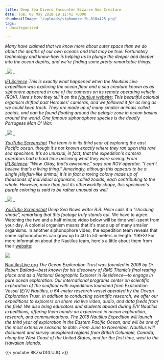 ```yaml
---
title: Deep Sea Divers Encounter Bizarre Sea Creature
date: Tue, 08 May 2018 19:12:41 +0000
thumbnailImage: "/uploads/siphonore-fb-810x425.png"
tags:
- Uncategorized

---
```

_Many have claimed that we know more about outer space than we do about the depths of our own oceans and that may be true. Fortunately technology and know-how is helping us to plunge the deeper and deeper into the ocean depths, and we're finding some pretty remarkable things._ 

_![](http://newsattorneys.staging.wpengine.com/wp-content/uploads/2018/05/siphonore-1024x576.jpg) _

[_IFLScience_](http://www.iflscience.com/plants-and-animals/deep-sea-explorers-stumble-upon-creature-they-can-hardly-believe-real/) _This is exactly what happened when the Nautilus Live expedition was exploring the ocean floor and a sea creature known as as siphonore appeared in one of the cameras on its remote operating vehicle (ROV). Here's how they tell it on the_ [_Nautilus website_](http://www.nautiluslive.org/video/2014/06/27/stunning-siphonophore-sighting)_: This beautiful colonial organism drifted past Hercules' cameras, and we followed it for as long as we could keep track. They are made up of many smaller animals called zooids, and can be found floating around the pelagic zone in ocean basins around the world. One famous siphonophore species is the deadly Portugese Man O' War._ 

_![](http://newsattorneys.staging.wpengine.com/wp-content/uploads/2018/05/siphonore-close-up-1024x510.jpg) _

[_YouTube Screenshot_](https://www.youtube.com/watch?time_continue=143&v=8KZsrDGLUJQ) _The team is in its third year of exploring the east Pacific ocean, though it's not known exactly where they ran upon this rare sea specimen. It's so unusual, in fact, that the expedition's camera operators had a hard time believing what they were seeing. From_ [_IFLScience_](http://www.iflscience.com/plants-and-animals/deep-sea-explorers-stumble-upon-creature-they-can-hardly-believe-real/)_: “Wow. Okay, that’s awesome,” says one ROV operator. “I can’t believe that’s a living thing.” Amazingly, although this appears to be a single jellyfish-like animal, it is in fact a roving colony made up of thousands of individual organisms, called zooids, each contributing to the whole. However, more than just its otherworldly shape, this specimen's purple coloring is said to be rather unusual as well._ 

_![](http://newsattorneys.staging.wpengine.com/wp-content/uploads/2018/05/siphonore2-1024x563.jpg) _

[_YouTube Screenshot_](https://www.youtube.com/watch?time_continue=143&v=8KZsrDGLUJQ) _Deep Sea News writer R.R. Helm calls it a “shocking shade”, remarking that this footage truly stands out._ We have to agree. Watching the two and a half minute video below will be time well-spent from your day. A colonial organism means that it's made up of many smaller organisms. In another siphonophore video, the expedition team reveals that some siphonophores can grow up to 40 to 50 meters in length. YIKES! For more information about the Nautilus team, here's a little about them from their [website](http://www.nautiluslive.org/expedition/2018): 

![](http://newsattorneys.staging.wpengine.com/wp-content/uploads/2018/05/nautilus-hercules.jpg) 

[NautilusLive.org](https://nautiluslive.org/tech/rov-hercules) _The Ocean Exploration Trust was founded in 2008 by Dr. Robert Ballard—best known for his discovery of RMS Titanic’s final resting place and as a National Geographic Explorer in Residence—to engage in pure ocean exploration. Our international programs center on scientific exploration of the seafloor with expeditions launched from Exploration Vessel (E/V) Nautilus, a 64-meter research vessel operated by the Ocean Exploration Trust. In addition to conducting scientific research, we offer our expeditions to explorers on shore via live video, audio, and data feeds from the field. We also bring educators and students aboard during E/V Nautilus expeditions, offering them hands-on experience in ocean exploration, research, and communications._ _The 2018 Nautilus Expedition will launch the third year of exploration in the Eastern Pacific Ocean, and will be one of the most extensive seasons to date. From June to November, Nautilus will document and survey unexplored regions from British Columbia, Canada, along the West Coast of the United States, and for the first time, west to the Hawaiian Islands._

{{< youtube 8KZsrDGLUJQ >}}